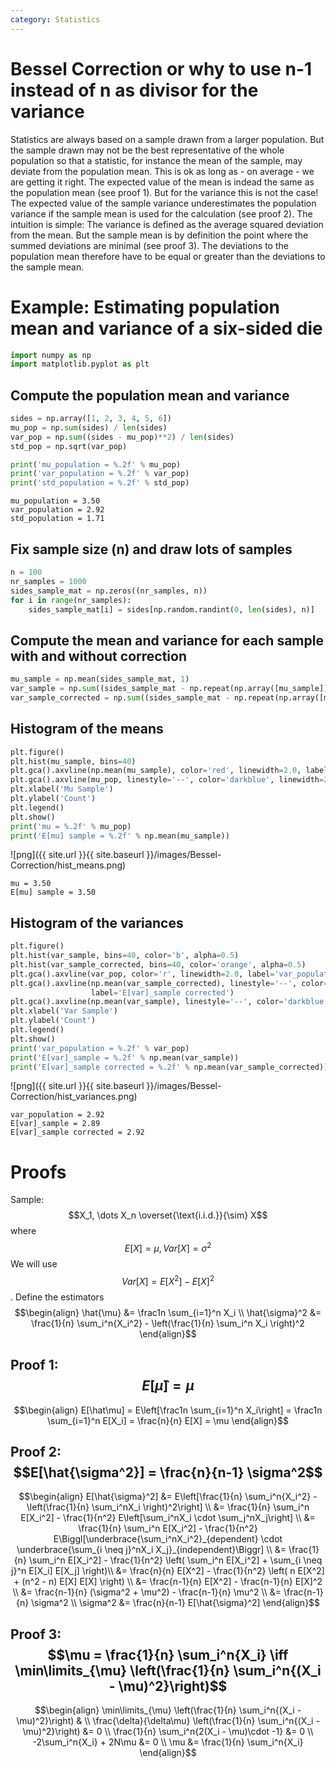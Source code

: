 ```yaml
---
category: Statistics
---
```


# Bessel Correction or why to use n-1 instead of n as divisor for the variance
Statistics are always based on a sample drawn from a larger population. But the sample drawn may not be the best representative of the whole population so that a statistic, for instance the mean of the sample, may deviate from the population mean. This is ok as long as - on average - we are getting it right.
The expected value of the mean is indead the same as the population mean (see proof 1). But for the variance this is not the case! The expected value of the sample variance underestimates the population variance if the sample mean is used for the calculation (see proof 2).
The intuition is simple: The variance is defined as the average squared deviation from the mean. But the sample mean is by definition the point where the summed deviations are minimal (see proof 3). The deviations to the population mean therefore have to be equal or greater than the deviations to the sample mean. 


# Example: Estimating population mean and variance of a six-sided die

```python
import numpy as np
import matplotlib.pyplot as plt
```

## Compute the population mean and variance

```python
sides = np.array([1, 2, 3, 4, 5, 6])
mu_pop = np.sum(sides) / len(sides)
var_pop = np.sum((sides - mu_pop)**2) / len(sides)
std_pop = np.sqrt(var_pop)

print('mu_population = %.2f' % mu_pop)
print('var_population = %.2f' % var_pop)
print('std_population = %.2f' % std_pop)
```

    mu_population = 3.50
    var_population = 2.92
    std_population = 1.71


## Fix sample size (n) and draw lots of samples

```python
n = 100
nr_samples = 1000
sides_sample_mat = np.zeros((nr_samples, n))
for i in range(nr_samples):
    sides_sample_mat[i] = sides[np.random.randint(0, len(sides), n)]
```

## Compute the mean and variance for each sample with and without correction

```python
mu_sample = np.mean(sides_sample_mat, 1)
var_sample = np.sum((sides_sample_mat - np.repeat(np.array([mu_sample]).T, n, 1))**2, 1) / n
var_sample_corrected = np.sum((sides_sample_mat - np.repeat(np.array([mu_sample]).T, n, 1))**2, 1) / n * (n / (n-1))
```

## Histogram of the means

```python
plt.figure()
plt.hist(mu_sample, bins=40)
plt.gca().axvline(np.mean(mu_sample), color='red', linewidth=2.0, label='mu population')
plt.gca().axvline(mu_pop, linestyle='--', color='darkblue', linewidth=2.0, label='E[mu] sample')
plt.xlabel('Mu Sample')
plt.ylabel('Count')
plt.legend()
plt.show()
print('mu = %.2f' % mu_pop)
print('E[mu] sample = %.2f' % np.mean(mu_sample))
```

![png]({{ site.url }}{{ site.baseurl }}/images/Bessel-Correction/hist_means.png)


    mu = 3.50
    E[mu] sample = 3.50


## Histogram of the variances

```python
plt.figure()
plt.hist(var_sample, bins=40, color='b', alpha=0.5)
plt.hist(var_sample_corrected, bins=40, color='orange', alpha=0.5)
plt.gca().axvline(var_pop, color='r', linewidth=2.0, label='var_population')
plt.gca().axvline(np.mean(var_sample_corrected), linestyle='--', color='darkorange', linewidth=2.0, 
                  label='E[var]_sample corrected')
plt.gca().axvline(np.mean(var_sample), linestyle='--', color='darkblue', linewidth=2.0, label='E[var]_sample')
plt.xlabel('Var Sample')
plt.ylabel('Count')
plt.legend()
plt.show()
print('var_population = %.2f' % var_pop)
print('E[var]_sample = %.2f' % np.mean(var_sample))
print('E[var]_sample corrected = %.2f' % np.mean(var_sample_corrected))
```


![png]({{ site.url }}{{ site.baseurl }}/images/Bessel-Correction/hist_variances.png)


    var_population = 2.92
    E[var]_sample = 2.89
    E[var]_sample corrected = 2.92


# Proofs
Sample: $$X_1, \dots X_n \overset{\text{i.i.d.}}{\sim} X$$ where $$E[X] = \mu, Var[X] = \sigma^2$$
We will use $$Var[X] = E[X^2] - E[X]^2$$.
Define the estimators
$$\begin{align}
	\hat{\mu} &= \frac1n \sum_{i=1}^n X_i \\
	\hat{\sigma}^2 &= \frac{1}{n} \sum_i^n{X_i^2} - \left(\frac{1}{n} \sum_i^n X_i \right)^2
\end{align}$$

## Proof 1: $$E[\hat{\mu}] = \mu$$
$$\begin{align}
	E[\hat\mu] = E\left[\frac1n \sum_{i=1}^n X_i\right] = \frac1n \sum_{i=1}^n E[X_i] = \frac{n}{n} E[X] = \mu 
\end{align}$$

## Proof 2: $$E[\hat{\sigma^2}] = \frac{n}{n-1} \sigma^2$$
$$\begin{align}
E[\hat{\sigma}^2] &= E\left[\frac{1}{n} \sum_i^n{X_i^2} - \left(\frac{1}{n} \sum_i^nX_i \right)^2\right] \\
&= \frac{1}{n} \sum_i^n E[X_i^2] - \frac{1}{n^2} E\left[\sum_i^nX_i \cdot \sum_j^nX_j\right] \\
&= \frac{1}{n} \sum_i^n E[X_i^2] - \frac{1}{n^2} E\Biggl[\underbrace{\sum_i^nX_i^2}_{dependent} \cdot \underbrace{\sum_{i \neq j}^nX_i X_j}_{independent}\Biggr] \\
&= \frac{1}{n} \sum_i^n E[X_i^2] - \frac{1}{n^2} \left( \sum_i^n E[X_i^2] + \sum_{i \neq j}^n E[X_i] E[X_j] \right)\\
&= \frac{n}{n} E[X^2] - \frac{1}{n^2} \left( n E[X^2] + (n^2 - n) E[X] E[X] \right) \\
&= \frac{n-1}{n} E[X^2] - \frac{n-1}{n} E[X]^2 \\
&= \frac{n-1}{n} (\sigma^2 + \mu^2) - \frac{n-1}{n} \mu^2 \\
&= \frac{n-1}{n} \sigma^2 \\
\sigma^2 &= \frac{n}{n-1} E[\hat{\sigma}^2]
\end{align}$$

## Proof 3: $$\mu = \frac{1}{n} \sum_i^n{X_i} \iff \min\limits_{\mu} \left(\frac{1}{n} \sum_i^n{(X_i - \mu)^2}\right)$$
$$\begin{align}
	\min\limits_{\mu} \left(\frac{1}{n} \sum_i^n{(X_i - \mu)^2}\right) & \\
	\frac{\delta}{\delta\mu} \left(\frac{1}{n} \sum_i^n{(X_i - \mu)^2}\right) &= 0 \\
	\frac{1}{n} \sum_i^n{2(X_i - \mu)\cdot -1} &= 0 \\
	-2\sum_i^n{X_i} + 2N\mu &= 0 \\
	\mu &= \frac{1}{n} \sum_i^n{X_i}
\end{align}$$

